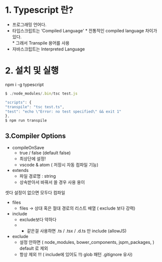 # 1. Typescript 란? 

    
*    프로그래밍 언어다.
*    타입스크립트는 ‘Compiled Language' 
    *  전통적인 compiled language 차이가 있다.  
    * 그래서 Transpile 용어를 사용
* 자바스크립트는 Interpreted Language 

# 2. 설치 및 실행
npm i -g typescript 

```js
$ ./node_modules/.bin/tsc test.js

"scripts": {
"transpile": "tsc test.ts",
"test": "echo \"Error: no test specified\" && exit 1"
},
$ npm run transpile
```
## 3.Compiler Options
        
*  compileOnSave
    * true / false (default false)
    * 최상단에 설정!
    * vscode & atom ( 저장시 자동 컴파일 기능)
*  extends
    * 파일 경로명 : string
    * 상속받아서 바꿔서 쓸 경우 사용 용이

셋다 설정이 없으면 모두다 컴파일
* files
    * files -> 상대 혹은 절대 경로의 리스트 배열 ( exclude 보다 강력)
* include
    * exclude보다 약하다
    * * 같은걸 사용하면 .ts / .tsx / .d.ts 만 include (allowJS)
* exclude
    * 설정 안하면 ( node_modules, bower_components, jspm_packages, <outDir>) default 로 제외
    * <outDir> 항상 제외 !!! ( include에 있어도 !!)
glob 패턴 .gitignore 유사)